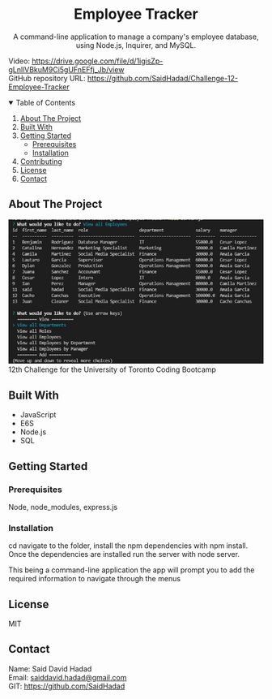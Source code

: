   <!-- PROJECT TITE -->
  <h1 align="center">Employee Tracker</h1>
  
  <!-- DESCRIPTION -->
  <p align="center">
  A command-line application to manage a company's employee database, using Node.js, Inquirer, and MySQL.

  <!-- DEPLOYED LINK -->
  Video: https://drive.google.com/file/d/1igisZp-gLnllVBkuM9Ci5gUFnEFfj_Jb/view
  <br>
  GitHub repository URL: https://github.com/SaidHadad/Challenge-12-Employee-Tracker

  <!-- TABLE OF CONTENTS -->
  <details open="open">
  <summary>Table of Contents</summary>
  <ol>
  <li><a href="#about-the-project">About The Project</a></li>
  <li><a href="#built-with">Built With</a></li>
  <li>
    <a href="#getting-started">Getting Started</a>
    <ul>
    <li><a href="#prerequisites">Prerequisites</a></li>
    <li><a href="#installation">Installation</a></li>
    </ul>
    </li>
  <li><a href="#contributing">Contributing</a></li>
  <li><a href="#license">License</a></li>
  <li><a href="#contact">Contact</a></li>
  </ol>
  </details>
  
  
  <!-- ABOUT THE PROJECT -->
  ## About The Project

  ![Employee Tracker](./assets/Capture.JPG) <br>
  12th Challenge for the University of Toronto Coding Bootcamp
  
  ## Built With

   * JavaScript 
   * E6S 
   * Node.js
   * SQL 
  
  <!-- GETTING STARTED -->
  
  ## Getting Started

  ### Prerequisites

  Node, node_modules, express.js

  ### Installation

  cd navigate to the folder, install the npm dependencies with npm install. <br>
  Once the dependencies are installed run the server with node server. <br>

  This being a command-line application the app will prompt you to add the required information to navigate through the menus <br>


  <!-- CONTRIBUTING -->
    
  <!-- LICENSE -->
  
  ## License

  MIT
  
  <!-- CONTACT -->
  
  ## Contact
  Name: Said David Hadad <br>
  Email: saiddavid.hadad@gmail.com <br>
  GIT: https://github.com/SaidHadad <br>